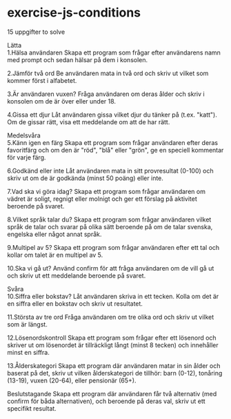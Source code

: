 # exercise-js-conditions
15 uppgifter to solve

Lätta<br>
1.Hälsa användaren
Skapa ett program som frågar efter användarens namn med prompt och sedan hälsar på dem i konsolen.

2.Jämför två ord
Be användaren mata in två ord och skriv ut vilket som kommer först i alfabetet.

3.Är användaren vuxen?
Fråga användaren om deras ålder och skriv i konsolen om de är över eller under 18.

4.Gissa ett djur
Låt användaren gissa vilket djur du tänker på (t.ex. "katt"). Om de gissar rätt, visa ett meddelande om att de har rätt.

Medelsvåra<br>
5.Känn igen en färg
Skapa ett program som frågar användaren efter deras favoritfärg och om den är "röd", "blå" eller "grön", ge en speciell kommentar för varje färg.

6.Godkänd eller inte
Låt användaren mata in sitt provresultat (0-100) och skriv ut om de är godkända (minst 50 poäng) eller inte.

7.Vad ska vi göra idag?
Skapa ett program som frågar användaren om vädret är soligt, regnigt eller molnigt och ger ett förslag på aktivitet beroende på svaret.

8.Vilket språk talar du?
Skapa ett program som frågar användaren vilket språk de talar och svarar på olika sätt beroende på om de talar svenska, engelska eller något annat språk.

9.Multipel av 5?
Skapa ett program som frågar användaren efter ett tal och kollar om talet är en multipel av 5.

10.Ska vi gå ut?
Använd confirm för att fråga användaren om de vill gå ut och skriv ut ett meddelande beroende på svaret.

Svåra<br>
10.Siffra eller bokstav?
Låt användaren skriva in ett tecken. Kolla om det är en siffra eller en bokstav och skriv ut resultatet.

11.Största av tre ord
Fråga användaren om tre olika ord och skriv ut vilket som är längst.

12.Lösenordskontroll
Skapa ett program som frågar efter ett lösenord och skriver ut om lösenordet är tillräckligt långt (minst 8 tecken) och innehåller minst en siffra.

13.Ålderskategori
Skapa ett program där användaren matar in sin ålder och baserat på det, skriv ut vilken ålderskategori de tillhör: barn (0-12), tonåring (13-19), vuxen (20-64), eller pensionär (65+).

Beslutstagande
Skapa ett program där användaren får två alternativ (med confirm för båda alternativen), och beroende på deras val, skriv ut ett specifikt resultat.
